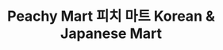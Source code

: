 ---
title: "Peachy Mart 피치 마트 Korean & Japanese Mart"
url: /cavite-city/peachy-mart-pici-mateu-korean-und-japanese-mart/
shop: Lebensmittel
---